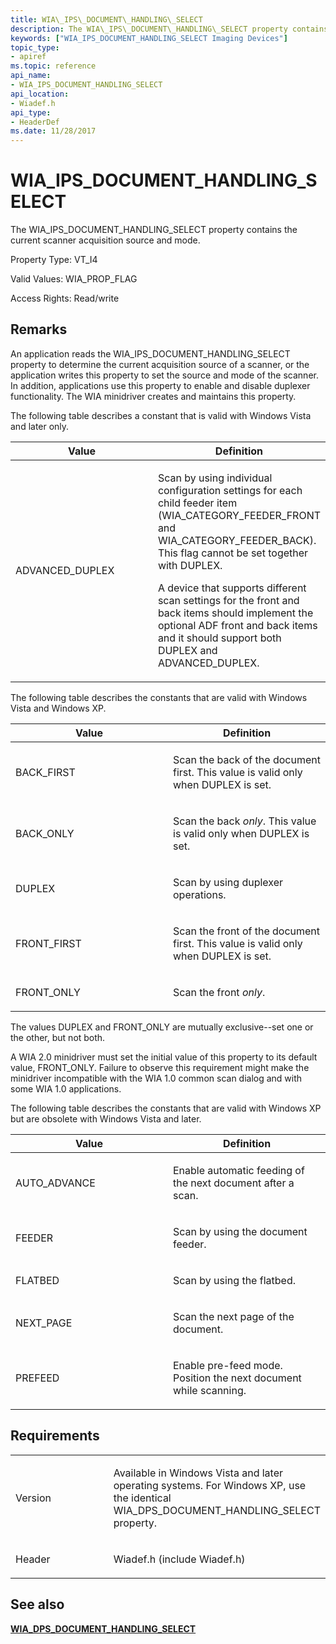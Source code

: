 ```yaml
---
title: WIA\_IPS\_DOCUMENT\_HANDLING\_SELECT
description: The WIA\_IPS\_DOCUMENT\_HANDLING\_SELECT property contains the current scanner acquisition source and mode.
keywords: ["WIA_IPS_DOCUMENT_HANDLING_SELECT Imaging Devices"]
topic_type:
- apiref
ms.topic: reference
api_name:
- WIA_IPS_DOCUMENT_HANDLING_SELECT
api_location:
- Wiadef.h
api_type:
- HeaderDef
ms.date: 11/28/2017
---
```


# WIA\_IPS\_DOCUMENT\_HANDLING\_SELECT


The WIA\_IPS\_DOCUMENT\_HANDLING\_SELECT property contains the current scanner acquisition source and mode.

Property Type: VT\_I4

Valid Values: WIA\_PROP\_FLAG

Access Rights: Read/write

## Remarks

An application reads the WIA\_IPS\_DOCUMENT\_HANDLING\_SELECT property to determine the current acquisition source of a scanner, or the application writes this property to set the source and mode of the scanner. In addition, applications use this property to enable and disable duplexer functionality. The WIA minidriver creates and maintains this property.

The following table describes a constant that is valid with Windows Vista and later only.

<table>
<colgroup>
<col width="50%" />
<col width="50%" />
</colgroup>
<thead>
<tr class="header">
<th>Value</th>
<th>Definition</th>
</tr>
</thead>
<tbody>
<tr class="odd">
<td><p>ADVANCED_DUPLEX</p></td>
<td><p>Scan by using individual configuration settings for each child feeder item (WIA_CATEGORY_FEEDER_FRONT and WIA_CATEGORY_FEEDER_BACK). This flag cannot be set together with DUPLEX.</p>
<p>A device that supports different scan settings for the front and back items should implement the optional ADF front and back items and it should support both DUPLEX and ADVANCED_DUPLEX.</p></td>
</tr>
</tbody>
</table>

 

The following table describes the constants that are valid with Windows Vista and Windows XP.

<table>
<colgroup>
<col width="50%" />
<col width="50%" />
</colgroup>
<thead>
<tr class="header">
<th>Value</th>
<th>Definition</th>
</tr>
</thead>
<tbody>
<tr class="odd">
<td><p>BACK_FIRST</p></td>
<td><p>Scan the back of the document first. This value is valid only when DUPLEX is set.</p></td>
</tr>
<tr class="even">
<td><p>BACK_ONLY</p></td>
<td><p>Scan the back <em>only</em>. This value is valid only when DUPLEX is set.</p></td>
</tr>
<tr class="odd">
<td><p>DUPLEX</p></td>
<td><p>Scan by using duplexer operations.</p></td>
</tr>
<tr class="even">
<td><p>FRONT_FIRST</p></td>
<td><p>Scan the front of the document first. This value is valid only when DUPLEX is set.</p></td>
</tr>
<tr class="odd">
<td><p>FRONT_ONLY</p></td>
<td><p>Scan the front <em>only</em>.</p></td>
</tr>
</tbody>
</table>

 

The values DUPLEX and FRONT\_ONLY are mutually exclusive--set one or the other, but not both.

A WIA 2.0 minidriver must set the initial value of this property to its default value, FRONT\_ONLY. Failure to observe this requirement might make the minidriver incompatible with the WIA 1.0 common scan dialog and with some WIA 1.0 applications.

The following table describes the constants that are valid with Windows XP but are obsolete with Windows Vista and later.

<table>
<colgroup>
<col width="50%" />
<col width="50%" />
</colgroup>
<thead>
<tr class="header">
<th>Value</th>
<th>Definition</th>
</tr>
</thead>
<tbody>
<tr class="odd">
<td><p>AUTO_ADVANCE</p></td>
<td><p>Enable automatic feeding of the next document after a scan.</p></td>
</tr>
<tr class="even">
<td><p>FEEDER</p></td>
<td><p>Scan by using the document feeder.</p></td>
</tr>
<tr class="odd">
<td><p>FLATBED</p></td>
<td><p>Scan by using the flatbed.</p></td>
</tr>
<tr class="even">
<td><p>NEXT_PAGE</p></td>
<td><p>Scan the next page of the document.</p></td>
</tr>
<tr class="odd">
<td><p>PREFEED</p></td>
<td><p>Enable pre-feed mode. Position the next document while scanning.</p></td>
</tr>
</tbody>
</table>

 

## Requirements

<table>
<colgroup>
<col width="50%" />
<col width="50%" />
</colgroup>
<tbody>
<tr class="odd">
<td><p>Version</p></td>
<td><p>Available in Windows Vista and later operating systems. For Windows XP, use the identical WIA_DPS_DOCUMENT_HANDLING_SELECT property.</p></td>
</tr>
<tr class="even">
<td><p>Header</p></td>
<td>Wiadef.h (include Wiadef.h)</td>
</tr>
</tbody>
</table>

## See also


[**WIA\_DPS\_DOCUMENT\_HANDLING\_SELECT**](wia-dps-document-handling-select.md)

 

 






